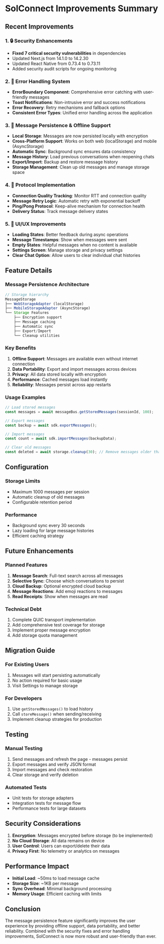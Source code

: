 # SolConnect Improvements Summary

## Recent Improvements

### 1. 🔒 Security Enhancements
- **Fixed 7 critical security vulnerabilities** in dependencies
- Updated Next.js from 14.1.0 to 14.2.30
- Updated React Native from 0.73.4 to 0.73.11
- Added security audit scripts for ongoing monitoring

### 2. 🚨 Error Handling System
- **ErrorBoundary Component**: Comprehensive error catching with user-friendly messages
- **Toast Notifications**: Non-intrusive error and success notifications
- **Error Recovery**: Retry mechanisms and fallback options
- **Consistent Error Types**: Unified error handling across the application

### 3. 💾 Message Persistence & Offline Support
- **Local Storage**: Messages are now persisted locally with encryption
- **Cross-Platform Support**: Works on both web (localStorage) and mobile (AsyncStorage)
- **Automatic Sync**: Background sync ensures data consistency
- **Message History**: Load previous conversations when reopening chats
- **Export/Import**: Backup and restore message history
- **Storage Management**: Clean up old messages and manage storage space

### 4. 📡 Protocol Implementation
- **Connection Quality Tracking**: Monitor RTT and connection quality
- **Message Retry Logic**: Automatic retry with exponential backoff
- **Ping/Pong Protocol**: Keep-alive mechanism for connection health
- **Delivery Status**: Track message delivery states

### 5. 🎨 UI/UX Improvements
- **Loading States**: Better feedback during async operations
- **Message Timestamps**: Show when messages were sent
- **Empty States**: Helpful messages when no content is available
- **Settings Screen**: Manage storage and privacy settings
- **Clear Chat Option**: Allow users to clear individual chat histories

## Feature Details

### Message Persistence Architecture

```typescript
// Storage hierarchy
MessageStorage
├── WebStorageAdapter (localStorage)
├── MobileStorageAdapter (AsyncStorage)
└── Storage Features
    ├── Encryption support
    ├── Message caching
    ├── Automatic sync
    ├── Export/Import
    └── Cleanup utilities
```

### Key Benefits

1. **Offline Support**: Messages are available even without internet connection
2. **Data Portability**: Export and import messages across devices
3. **Privacy**: All data stored locally with encryption
4. **Performance**: Cached messages load instantly
5. **Reliability**: Messages persist across app restarts

### Usage Examples

```typescript
// Load stored messages
const messages = await messageBus.getStoredMessages(sessionId, 100);

// Export messages
const backup = await sdk.exportMessages();

// Import messages
const count = await sdk.importMessages(backupData);

// Clear old messages
const deleted = await storage.cleanup(30); // Remove messages older than 30 days
```

## Configuration

### Storage Limits
- Maximum 1000 messages per session
- Automatic cleanup of old messages
- Configurable retention period

### Performance
- Background sync every 30 seconds
- Lazy loading for large message histories
- Efficient caching strategy

## Future Enhancements

### Planned Features
1. **Message Search**: Full-text search across all messages
2. **Selective Sync**: Choose which conversations to persist
3. **Cloud Backup**: Optional encrypted cloud backup
4. **Message Reactions**: Add emoji reactions to messages
5. **Read Receipts**: Show when messages are read

### Technical Debt
1. Complete QUIC transport implementation
2. Add comprehensive test coverage for storage
3. Implement proper message encryption
4. Add storage quota management

## Migration Guide

### For Existing Users
1. Messages will start persisting automatically
2. No action required for basic usage
3. Visit Settings to manage storage

### For Developers
1. Use `getStoredMessages()` to load history
2. Call `storeMessage()` when sending/receiving
3. Implement cleanup strategies for production

## Testing

### Manual Testing
1. Send messages and refresh the page - messages persist
2. Export messages and verify JSON format
3. Import messages and check restoration
4. Clear storage and verify deletion

### Automated Tests
- Unit tests for storage adapters
- Integration tests for message flow
- Performance tests for large datasets

## Security Considerations

1. **Encryption**: Messages encrypted before storage (to be implemented)
2. **No Cloud Storage**: All data remains on device
3. **User Control**: Users can export/delete their data
4. **Privacy First**: No telemetry or analytics on messages

## Performance Impact

- **Initial Load**: ~50ms to load message cache
- **Storage Size**: ~1KB per message
- **Sync Overhead**: Minimal background processing
- **Memory Usage**: Efficient caching with limits

## Conclusion

The message persistence feature significantly improves the user experience by providing offline support, data portability, and better reliability. Combined with the security fixes and error handling improvements, SolConnect is now more robust and user-friendly than ever. 